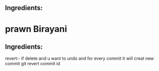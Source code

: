 
## Ingredients:


# prawn Birayani

## Ingredients:




revert:- if delete and u want to undo and for every commit it will creat new commit
git revert commit id

